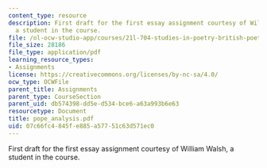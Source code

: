 ```yaml
---
content_type: resource
description: First draft for the first essay assignment courtesy of William Walsh,
  a student in the course.
file: /ol-ocw-studio-app/courses/21l-704-studies-in-poetry-british-poetry-and-the-sciences-of-the-mind-fall-2004/07c66fc4845fe885a57751c63d571ec0_pope_analysis.pdf
file_size: 28186
file_type: application/pdf
learning_resource_types:
- Assignments
license: https://creativecommons.org/licenses/by-nc-sa/4.0/
ocw_type: OCWFile
parent_title: Assignments
parent_type: CourseSection
parent_uid: db574398-dd5e-d534-bce6-a63a993b6e63
resourcetype: Document
title: pope_analysis.pdf
uid: 07c66fc4-845f-e885-a577-51c63d571ec0
---
```

First draft for the first essay assignment courtesy of William Walsh, a student in the course.